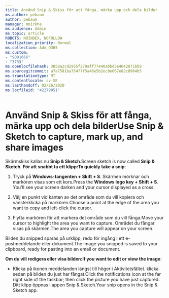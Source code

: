 ```yaml
---
title: Använd Snip & Skiss för att fånga, märka upp och dela bilder
ms.author: pebaum
author: pebaum
manager: mnirkhe
ms.audience: Admin
ms.topic: article
ROBOTS: NOINDEX, NOFOLLOW
localization_priority: Normal
ms.collection: Adm_O365
ms.custom:
- "9001666"
- "3733"
ms.openlocfilehash: 3858a2cd2955f279aff77440abbd5e4642871bb8
ms.sourcegitcommit: a7a7581ba754f7f5a46e5b2ec0e667e82c8964b5
ms.translationtype: MT
ms.contentlocale: sv-SE
ms.lasthandoff: 02/26/2020
ms.locfileid: "42279051"
---
```

# <a name="use-snip--sketch-to-capture-mark-up-and-share-images"></a><span data-ttu-id="f3b01-102">Använd Snip & Skiss för att fånga, märka upp och dela bilder</span><span class="sxs-lookup"><span data-stu-id="f3b01-102">Use Snip & Sketch to capture, mark up, and share images</span></span>

<span data-ttu-id="f3b01-103">Skärmskiss kallas nu **Snip & Sketch**.</span><span class="sxs-lookup"><span data-stu-id="f3b01-103">Screen sketch is now called **Snip & Sketch**.</span></span> <span data-ttu-id="f3b01-104">**För att snabbt ta ett klipp:**</span><span class="sxs-lookup"><span data-stu-id="f3b01-104">**To quickly take a snip**:</span></span>

1. <span data-ttu-id="f3b01-105">Tryck på **Windows-tangenten + Skift + S**. Skärmen mörknar och markören visas som ett kors.</span><span class="sxs-lookup"><span data-stu-id="f3b01-105">Press the **Windows logo key + Shift + S**. You'll see your screen darken and your cursor displayed as a cross.</span></span> 

2. <span data-ttu-id="f3b01-106">Välj en punkt vid kanten av det område som du vill kopiera och vänsterklicka på markören.</span><span class="sxs-lookup"><span data-stu-id="f3b01-106">Choose a point at the edge of the area you want to copy and left-click the cursor.</span></span> 

3. <span data-ttu-id="f3b01-107">Flytta markören för att markera det område som du vill fånga.</span><span class="sxs-lookup"><span data-stu-id="f3b01-107">Move your cursor to highlight the area you want to capture.</span></span> <span data-ttu-id="f3b01-108">Området du fångar visas på skärmen.</span><span class="sxs-lookup"><span data-stu-id="f3b01-108">The area you capture will appear on your screen.</span></span>

<span data-ttu-id="f3b01-109">Bilden du snipped sparas på urklipp, redo för ingång i ett e-postmeddelande eller dokument.</span><span class="sxs-lookup"><span data-stu-id="f3b01-109">The image you snipped is saved to your clipboard, ready for pasting into an email or document.</span></span> 

<span data-ttu-id="f3b01-110">**Om du vill redigera eller visa bilden:**</span><span class="sxs-lookup"><span data-stu-id="f3b01-110">**If you want to edit or view the image**:</span></span> 

- <span data-ttu-id="f3b01-111">Klicka på ikonen meddelanden längst till höger i Aktivitetsfältet. klicka sedan på bilden du just har fångat.</span><span class="sxs-lookup"><span data-stu-id="f3b01-111">Click the notifications icon at the far right side of the taskbar; then click the picture you have just captured.</span></span> <span data-ttu-id="f3b01-112">Ditt klipp öppnas i appen Snip & Sketch.</span><span class="sxs-lookup"><span data-stu-id="f3b01-112">Your snip opens in the Snip & Sketch app.</span></span>
